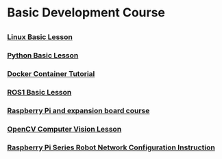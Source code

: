 # Basic Development Course

<p style="margin-top:30px"></p>

### [Linux Basic Lesson](https://docs.hiwonder.com/projects/General_basic_courses/en/latest/docs/1_linux_fundamentals.html)

### [Python Basic Lesson](https://docs.hiwonder.com/projects/General_basic_courses/en/latest/docs/2_python_basics_course.html)

### [Docker Container Tutorial](https://docs.hiwonder.com/projects/General_basic_courses/en/latest/docs/3_docker_container_basics_course.html)

### [ROS1 Basic Lesson](https://docs.hiwonder.com/projects/General_basic_courses/en/latest/docs/4_ros_basics_course.html)

### [Raspberry Pi and expansion board course](https://docs.hiwonder.com/projects/General_basic_courses/en/latest/docs/5_pi5_and_expansion.html)

### [OpenCV Computer Vision Lesson](https://docs.hiwonder.com/projects/General_basic_courses/en/latest/docs/6_opencv.html)

### [Raspberry Pi Series Robot Network Configuration Instruction](https://docs.hiwonder.com/projects/General_basic_courses/en/latest/docs/7_network_configuration.html)